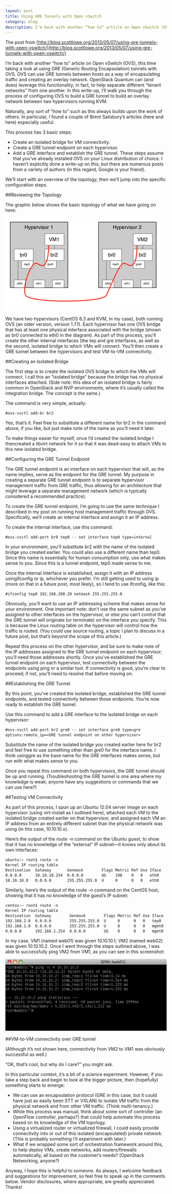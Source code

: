 ```yaml
---
layout: post
title: Using GRE Tunnels with Open vSwitch
category: blog
description: I’m back with another “how to” article on Open vSwitch (OVS), this time taking a look at using GRE (Generic Routing Encapsulation) tunnels with OVS.
---
```


The post from [http://blog.scottlowe.org/2013/05/07/using-gre-tunnels-with-open-vswitch/](http://blog.scottlowe.org/2013/05/07/using-gre-tunnels-with-open-vswitch/)    

I’m back with another “how to” article on Open vSwitch (OVS), this time taking a look at using GRE (Generic Routing Encapsulation) tunnels with OVS. OVS can use GRE tunnels between hosts as a way of encapsulating traffic and creating an overlay network. OpenStack Quantum can (and does) leverage this functionality, in fact, to help separate different “tenant networks” from one another. In this write-up, I’ll walk you through the process of configuring OVS to build a GRE tunnel to build an overlay network between two hypervisors running KVM.

Naturally, any sort of “how to” such as this always builds upon the work of others. In particular, I found a couple of Brent Salisbury’s articles (here and here) especially useful.

This process has 3 basic steps:

* Create an isolated bridge for VM connectivity.
* Create a GRE tunnel endpoint on each hypervisor.
* Add a GRE interface and establish the GRE tunnel.
These steps assume that you’ve already installed OVS on your Linux distribution of choice. I haven’t explicitly done a write-up on this, but there are numerous posts from a variety of authors (in this regard, Google is your friend).

We’ll start with an overview of the topology, then we’ll jump into the specific configuration steps.

##Reviewing the Topology


The graphic below shows the basic topology of what we have going on here:

![ovs gre tun overview](/images/2013-11-03-using-gre-tunnels-with-openvswitch/ovs-gre-tun-overview.png)



We have two hypervisors (CentOS 6.3 and KVM, in my case), both running OVS (an older version, version 1.7.1). Each hypervisor has one OVS bridge that has at least one physical interface associated with the bridge (shown as br0 connected to eth0 in the diagram). As part of this process, you’ll create the other internal interfaces (the tep and gre interfaces, as well as the second, isolated bridge to which VMs will connect. You’ll then create a GRE tunnel between the hypervisors and test VM-to-VM connectivity.

##Creating an Isolated Bridge

The first step is to create the isolated OVS bridge to which the VMs will connect. I call this an “isolated bridge” because the bridge has no physical interfaces attached. (Side note: this idea of an isolated bridge is fairly common in OpenStack and NVP environments, where it’s usually called the integration bridge. The concept is the same.)

The command is very simple, actually:

```
#ovs-vsctl add-br br2

```
Yes, that’s it. Feel free to substitute a different name for br2 in the command above, if you like, but just make note of the name as you’ll need it later.

To make things easier for myself, once I’d created the isolated bridge I thencreated a libvirt network for it so that it was dead-easy to attach VMs to this new isolated bridge.

##Configuring the GRE Tunnel Endpoint

The GRE tunnel endpoint is an interface on each hypervisor that will, as the name implies, serve as the endpoint for the GRE tunnel. My purpose in creating a separate GRE tunnel endpoint is to separate hypervisor management traffic from GRE traffic, thus allowing for an architecture that might leverage a separate management network (which is typically considered a recommended practice).

To create the GRE tunnel endpoint, I’m going to use the same technique I described in my post on running host management traffic through OVS. Specifically, we’ll create an internal interface and assign it an IP address.

To create the internal interface, use this command:

```
#ovs-vsctl add-port br0 tep0 -- set interface tep0 type=internal

```
In your environment, you’ll substitute br2 with the name of the isolated bridge you created earlier. You could also use a different name than tep0. Since this name is essentially for human consumption only, use what makes sense to you. Since this is a tunnel endpoint, tep0 made sense to me.

Once the internal interface is established, assign it with an IP address usingifconfig or ip, whichever you prefer. I’m still getting used to using ip (more on that in a future post, most likely), so I tend to use ifconfig, like this:

```
#ifconfig tep0 192.168.200.20 netmask 255.255.255.0

```
Obviously, you’ll want to use an IP addressing scheme that makes sense for your environment. One important note: don’t use the same subnet as you’ve assigned to other interfaces on the hypervisor, or else you can’t control that the GRE tunnel will originate (or terminate) on the interface you specify. This is because the Linux routing table on the hypervisor will control how the traffic is routed. (You could use source routing, a topic I plan to discuss in a future post, but that’s beyond the scope of this article.)

Repeat this process on the other hypervisor, and be sure to make note of the IP addresses assigned to the GRE tunnel endpoint on each hypervisor; you’ll need those addresses shortly. Once you’ve established the GRE tunnel endpoint on each hypervisor, test connectivity between the endpoints using ping or a similar tool. If connectivity is good, you’re clear to proceed; if not, you’ll need to resolve that before moving on.

##Establishing the GRE Tunnel

By this point, you’ve created the isolated bridge, established the GRE tunnel endpoints, and tested connectivity between those endpoints. You’re now ready to establish the GRE tunnel.

Use this command to add a GRE interface to the isolated bridge on each hypervisor:

```
#ovs-vsctl add-port br2 gre0 -- set interface gre0 type=gre options:remote_ip=<GRE tunnel endpoint on other hypervisor>

```
Substitute the name of the isolated bridge you created earlier here for br2 and feel free to use something other than gre0 for the interface name. I think usinggre as the base name for the GRE interfaces makes sense, but run with what makes sense to you.

Once you repeat this command on both hypervisors, the GRE tunnel should be up and running. (Troubleshooting the GRE tunnel is one area where my knowledge is weak; anyone have any suggestions or commands that we can use here?)

##Testing VM Connectivity

As part of this process, I spun up an Ubuntu 12.04 server image on each hypervisor (using virt-install as I outlined here), attached each VM to the isolated bridge created earlier on that hypervisor, and assigned each VM an IP address from an entirely different subnet than the physical network was using (in this case, 10.10.10.x).

Here’s the output of the route -n command on the Ubuntu guest, to show that it has no knowledge of the “external” IP subnet—it knows only about its own interfaces:

```
ubuntu:~ root$ route -n
Kernel IP routing table
Destination  Gateway       Genmask        Flags Metric Ref Use Iface
0.0.0.0      10.10.10.254  0.0.0.0        UG    100    0   0   eth0
10.10.10.0   0.0.0.0       255.255.255.0  U     0      0   0   eth0

```
Similarly, here’s the output of the route -n command on the CentOS host, showing that it has no knowledge of the guest’s IP subnet:

```
centos:~ root$ route -n
Kernel IP routing table
Destination  Gateway        Genmask        Flags Metric Ref Use Iface
192.168.2.0  0.0.0.0        255.255.255.0  U     0      0   0   tep0
192.168.1.0  0.0.0.0        255.255.255.0  U     0      0   0   mgmt0
0.0.0.0      192.168.1.254  0.0.0.0        UG    0      0   0   mgmt0

```
In my case, VM1 (named web01) was given 10.10.10.1; VM2 (named web02) was given 10.10.10.2. Once I went through the steps outlined above, I was able to successfully ping VM2 from VM1, as you can see in this screenshot:

![ovs gre tun vm ping test](/images/2013-11-03-using-gre-tunnels-with-openvswitch/ovs-gre-tun-vm-ping-test.png)

##VM-to-VM connectivity over GRE tunnel

(Although it’s not shown here, connectivity from VM2 to VM1 was obviously successful as well.)

“OK, that’s cool, but why do I care?” you might ask.

In this particular context, it’s a bit of a science experiment. However, if you take a step back and begin to look at the bigger picture, then (hopefully) something starts to emerge:

* We can use an encapsulation protocol (GRE in this case, but it could have just as easily been STT or VXLAN) to isolate VM traffic from the physical network and from other VM traffic. (Think multi-tenancy.)
* While this process was manual, think about some sort of controller (an OpenFlow controller, perhaps?) that could help automate this process based on its knowledge of the VM topology.
* Using a virtualized router or virtualized firewall, I could easily provide connectivity into or out of this isolated (encapsulated) private network. (This is probably something I’ll experiment with later.)
* What if we wrapped some sort of orchestration framework around this, to help deploy VMs, create networks, add routers/firewalls automatically, all based on the customer’s needs? (OpenStack Networking, anyone?)

Anyway, I hope this is helpful to someone. As always, I welcome feedback and suggestions for improvement, so feel free to speak up in the comments below. Vendor disclosures, where appropriate, are greatly appreciated. Thanks!